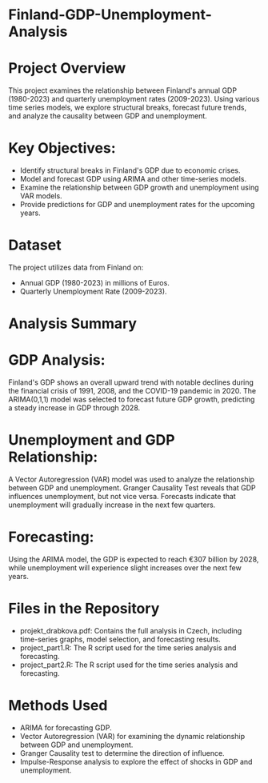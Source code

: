# Finland-GDP-Unemployment-Analysis

#   Project Overview
This project examines the relationship between Finland's annual GDP (1980-2023) and quarterly unemployment rates (2009-2023). Using various time series models, we explore structural breaks, forecast future trends, and analyze the causality between GDP and unemployment.

 #   Key Objectives:
* Identify structural breaks in Finland's GDP due to economic crises.
* Model and forecast GDP using ARIMA and other time-series models.
* Examine the relationship between GDP growth and unemployment using VAR models.
* Provide predictions for GDP and unemployment rates for the upcoming years.
#   Dataset
The project utilizes data from Finland on:
* Annual GDP (1980-2023) in millions of Euros.
* Quarterly Unemployment Rate (2009-2023).

#   Analysis Summary
#    GDP Analysis:
Finland's GDP shows an overall upward trend with notable declines during the financial crisis of 1991, 2008, and the COVID-19 pandemic in 2020.
The ARIMA(0,1,1) model was selected to forecast future GDP growth, predicting a steady increase in GDP through 2028.
#    Unemployment and GDP Relationship:
A Vector Autoregression (VAR) model was used to analyze the relationship between GDP and unemployment.
Granger Causality Test reveals that GDP influences unemployment, but not vice versa.
Forecasts indicate that unemployment will gradually increase in the next few quarters.

#   Forecasting:
Using the ARIMA model, the GDP is expected to reach €307 billion by 2028, while unemployment will experience slight increases over the next few years.
#   Files in the Repository
* projekt_drabkova.pdf: Contains the full analysis in Czech, including time-series graphs, model selection, and forecasting results.
* project_part1.R: The R script used for the time series analysis and forecasting.
* project_part2.R: The R script used for the time series analysis and forecasting.
#   Methods Used
* ARIMA for forecasting GDP.
* Vector Autoregression (VAR) for examining the dynamic relationship between GDP and unemployment.
* Granger Causality test to determine the direction of influence.
* Impulse-Response analysis to explore the effect of shocks in GDP and unemployment.
